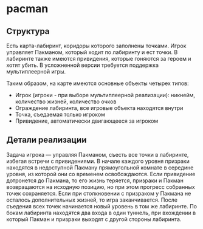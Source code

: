 # pacman

## Струĸтура
Есть карта-лабиринт, коридоры которого заполнены точками. Игрок управляет Пакманом, который ходит по лабиринту и ест точки. В лабиринте также имеются привидения, которые гоняются за героем и хотят убить. В усложненной версии требуется поддержка мультиплеерной игры.

Таким образом, на карте имеются основные объекты четырех типов:
- Игрок (игроки - при выборе мультиплеерной реализации): никнейм, количество жизней, количество очков
- Ограждение лабиринта, все игровые объекта находятся внутри
- Точка, съедаемая только игроком
- Привидение, автоматически двигающееся за игроком

## Детали реализации
Задача игрока — управляя Пакманом, съесть все точки в лабиринте, избегая встречи с привидениями. В начале каждого уровня призраки находятся в недоступной Пакману прямоугольной комнате в середине уровня, из которой они со временем освобождаются. Если привидение дотронется до Пакмана, то его жизнь теряется, призраки и Пакман возвращаются на исходную позицию, но при этом прогресс собранных точек сохраняется. Если при столкновении с призраком у Пакмана не осталось дополнительных жизней, то игра заканчивается. После съедения всех точек начинается новый уровень в том же лабиринте. По бокам лабиринта находятся два входа в один туннель, при вхождении в который Пакман и призраки выходят с другой стороны лабиринта.
